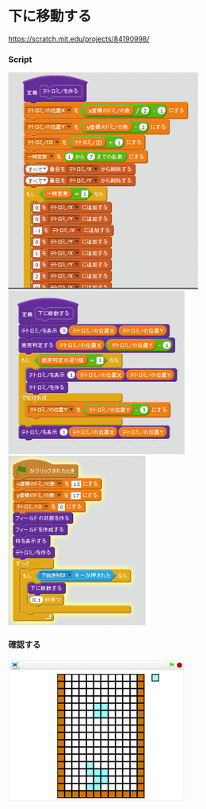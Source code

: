 # 下に移動する

https://scratch.mit.edu/projects/84190998/

### Script

![](s_01.png)
![](s_02.png)
![](s_03.png)

### 確認する
![](test.png)
